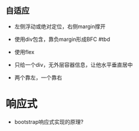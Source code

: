 
## 自适应

* 左侧浮动或绝对定位，右侧margin撑开

* 使用div包含，靠负margin形成BFC #tbd

* 使用flex

* 只给一个div，无外层容器信息，让他水平垂直居中

* 两个靠左，一个靠右
# 响应式

* bootstrap响应式实现的原理?